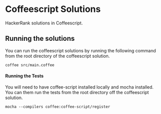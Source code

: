 Coffeescript Solutions
======================
HackerRank solutions in Coffeescript.

## Running the solutions

You can run the coffeescript solutions by running the following command from the root directory of the coffeescript solution.
```
coffee src/main.coffee
```

#### Running the Tests

You will need to have coffee-script installed locally and mocha installed. You can them run the tests from the root directory off the coffeescript solution.
```
mocha --compilers coffee:coffee-script/register
```
